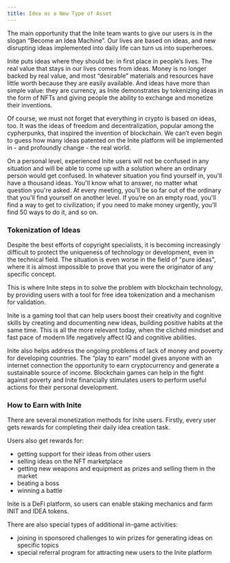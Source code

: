 ```yaml
---
title: Idea as a New Type of Asset
---
```

<!--StartFragment-->

The main opportunity that the Inite team wants to give our users is in the slogan “Become an Idea Machine”. Our lives are based on ideas, and new disrupting ideas implemented into daily life can turn us into superheroes. 

Inite puts ideas where they should be: in first place in people’s lives. The real value that stays in our lives comes from ideas. Money is no longer backed by real value, and most “desirable” materials and resources have little worth because they are easily available. And ideas have more than simple value: they are currency, as Inite demonstrates by tokenizing ideas in the form of NFTs and giving people the ability to exchange and monetize their inventions.

Of course, we must not forget that everything in crypto is based on ideas, too. It was the ideas of freedom and decentralization, popular among the cypherpunks, that inspired the invention of blockchain. We can’t even begin to guess how many ideas patented on the Inite platform will be implemented in - and profoundly change - the real world. 

On a personal level, experienced Inite users will not be confused in any situation and will be able to come up with a solution where an ordinary person would get confused. In whatever situation you find yourself in, you'll have a thousand ideas. You'll know what to answer, no matter what question you're asked. At every meeting, you'll be so far out of the ordinary that you'll find yourself on another level. If you’re on an empty road, you'll find a way to get to civilization; if you need to make money urgently, you’ll find 50 ways to do it, and so on.



### Tokenization of Ideas 

Despite the best efforts of copyright specialists, it is becoming increasingly difficult to protect the uniqueness of technology or development, even in the technical field. The situation is even worse in the field of "pure ideas", where it is almost impossible to prove that you were the originator of any specific concept.

This is where Inite steps in to solve the problem with blockchain technology, by providing users with a tool for free idea tokenization and a mechanism for validation.

Inite is a gaming tool that can help users boost their creativity and cognitive skills by creating and documenting new ideas, building positive habits at the same time. This is all the more relevant today, when the clichéd mindset and fast pace of modern life negatively affect IQ and cognitive abilities. 

Inite also helps address the ongoing problems of lack of money and poverty for developing countries. The “play to earn” model gives anyone with an internet connection the opportunity to earn cryptocurrency and generate a sustainable source of income. Blockchain games can help in the fight against poverty and Inite financially stimulates users to perform useful actions for their personal development.

### How to Earn with Inite

There are several monetization methods for Inite users. Firstly, every user gets rewards for completing their daily idea creation task. 

Users also get rewards for:

* getting support for their ideas from other users 
* selling ideas on the NFT marketplace
* getting new weapons and equipment as prizes and selling them in the market
* beating a boss
* winning a battle



Inite is a DeFi platform, so users can enable staking mechanics and farm INIT and IDEA tokens.

There are also special types of additional in-game activities: 

* joining in sponsored challenges to win prizes for generating ideas on specific topics
* special referral program for attracting new users to the Inite platform 

<!--EndFragment-->